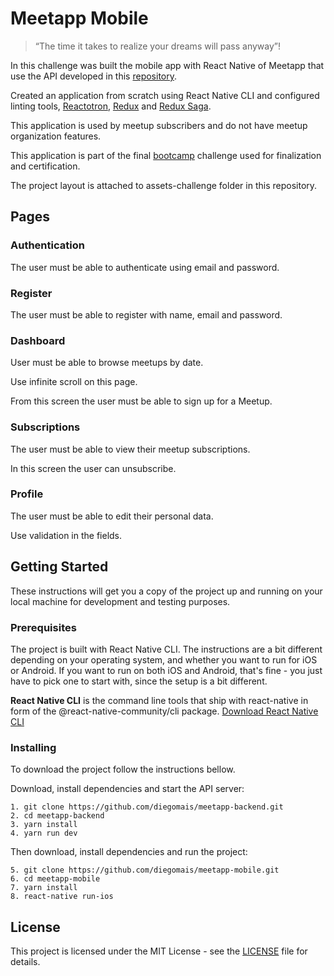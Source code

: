 # Meetapp Mobile

> “The time it takes to realize your dreams will pass anyway”!

In this challenge was built the mobile app with React Native of Meetapp that use the API developed in this [repository](https://github.com/diegomais/meetapp-backend).

Created an application from scratch using React Native CLI and configured linting tools, [Reactotron](https://github.com/infinitered/reactotron), [Redux](https://www.github.com/reduxjs/redux) and [Redux Saga](https://github.com/redux-saga/redux-saga).

This application is used by meetup subscribers and do not have meetup organization features.

This application is part of the final [bootcamp](https://rocketseat.com.br/bootcamp) challenge used for finalization and certification.

The project layout is attached to assets-challenge folder in this repository.

## Pages

### Authentication

The user must be able to authenticate using email and password.

### Register

The user must be able to register with name, email and password.

### Dashboard

User must be able to browse meetups by date.

Use infinite scroll on this page.

From this screen the user must be able to sign up for a Meetup.

### Subscriptions

The user must be able to view their meetup subscriptions.

In this screen the user can unsubscribe.

### Profile

The user must be able to edit their personal data.

Use validation in the fields.

## Getting Started

These instructions will get you a copy of the project up and running on your local machine for development and testing purposes.

### Prerequisites

The project is built with React Native CLI. The instructions are a bit different depending on your operating system, and whether you want to run for iOS or Android. If you want to run on both iOS and Android, that's fine - you just have to pick one to start with, since the setup is a bit different.

**React Native CLI** is the command line tools that ship with react-native in form of the @react-native-community/cli package. [Download React Native CLI](https://facebook.github.io/react-native/docs/getting-started)

### Installing

To download the project follow the instructions bellow.

Download, install dependencies and start the API server:

```
1. git clone https://github.com/diegomais/meetapp-backend.git
2. cd meetapp-backend
3. yarn install
4. yarn run dev
```

Then download, install dependencies and run the project:

```
5. git clone https://github.com/diegomais/meetapp-mobile.git
6. cd meetapp-mobile
7. yarn install
8. react-native run-ios
```

## License

This project is licensed under the MIT License - see the [LICENSE](LICENSE) file for details.
